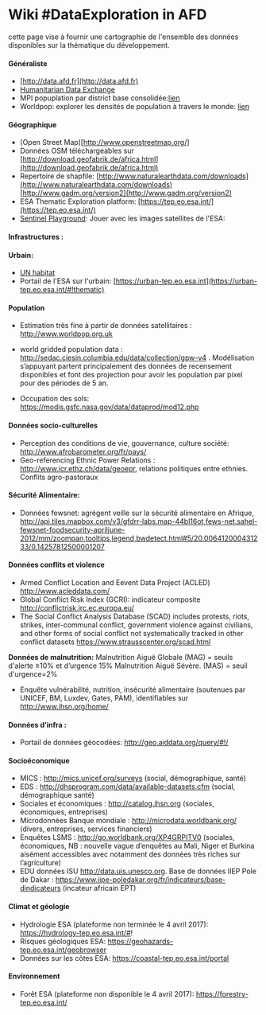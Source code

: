 # Wiki #DataExploration in AFD

cette page vise à fournir une cartographie de l'ensemble des données disponibles sur la thématique du développement.

#### Généraliste
- [http://data.afd.fr](http://data.afd.fr)
- [Humanitarian Data Exchange](https://data.humdata.org/)
- MPI popuplation par district base consolidée:[lien](http://www.ophi.org.uk/multidimensional-poverty-index/mpi-2015/mpi-data/)
- Worldpop: explorer les densités de population à travers le monde: [lien](http://maps.worldpop.org.uk/)


#### Géographique
- (Open Street Map)[http://www.openstreetmap.org/]
- Données OSM téléchargeables sur [http://download.geofabrik.de/africa.html](http://download.geofabrik.de/africa.html)
- Repertoire de shapfile: [http://www.naturalearthdata.com/downloads](http://www.naturalearthdata.com/downloads) [http://www.gadm.org/version2](http://www.gadm.org/version2) 
- ESA Thematic Exploration platform: [https://tep.eo.esa.int/](https://tep.eo.esa.int/)
- [Sentinel Playground](http://apps.sentinel-hub.com/sentinel-playground/): Jouer avec les images satellites de l'ESA: 


#### Infrastructures : 

#### Urbain:
- [UN habitat](http://urbandata.unhabitat.org/)
- Portail de l'ESA sur l'urbain: [https://urban-tep.eo.esa.int](https://urban-tep.eo.esa.int/#!thematic)

#### Population
- Estimation très fine à partir de données satellitaires : http://www.worldpop.org.uk
- world gridded population data : http://sedac.ciesin.columbia.edu/data/collection/gpw-v4 . Modélisation s’appuyant partent principalement des données de recensement disponibles et font des projection pour avoir les population par pixel pour des périodes de 5 an.

- Occupation des sols: https://modis.gsfc.nasa.gov/data/dataprod/mod12.php

#### Données socio-culturelles
- Perception des conditions de vie, gouvernance, culture société: http://www.afrobarometer.org/fr/pays/
- Geo-referencing Ethnic Power Relations : http://www.icr.ethz.ch/data/geoepr, relations politiques entre ethnies.
  Conflits agro-pastoraux

#### Sécurité Alimentaire:
- Données fewsnet: agrègent veille sur la sécurité alimentaire en Afrique, http://api.tiles.mapbox.com/v3/gfdrr-labs.map-44bl16ot,fews-net.sahel-fewsnet-foodsecurity-apriljune-2012/mm/zoompan,tooltips,legend,bwdetect.html#5/20.006412000431233/0.14257812500001207

#### Données conflits et violence
- Armed Conflict Location and Eevent Data Project (ACLED) http://www.acleddata.com/
- Global Conflict Risk Index (GCRI): indicateur composite http://conflictrisk.jrc.ec.europa.eu/
- The Social Conflict Analysis Database (SCAD) includes protests, riots, strikes, inter-communal conflict, government violence against civilians, and other forms of social conflict not systematically tracked in other conflict datasets https://www.strausscenter.org/scad.html

**Données de malnutrition:** 
Malnutrition Aiguë Globale (MAG) = seuils d'alerte ≥10% et d’urgence 15%
Malnutrition Aiguë Sévère. (MAS) = seuil d'urgence=2%

- Enquête vulnérabilité, nutrition, insécurité alimentaire (soutenues par UNICEF, BM, Luxdev, Gates, PAM), identifiables sur http://www.ihsn.org/home/

#### Données d’infra : 
- Portail de données géocodées: http://geo.aiddata.org/query/#!/
 
#### Socioéconomique
- MICS : http://mics.unicef.org/surveys (social, démographique, santé)
- EDS : http://dhsprogram.com/data/available-datasets.cfm (social, démographique santé)
- Sociales et économiques : http://catalog.ihsn.org (sociales, économiques, entreprises)
- Microdonnées Banque mondiale : http://microdata.worldbank.org/ (divers, entreprises, services financiers)
- Enquêtes LSMS : http://go.worldbank.org/XP4GRPITV0 (sociales, économiques, NB : nouvelle vague d’enquêtes au Mali, Niger et Burkina aisément accessibles avec notamment des données très riches sur l’agriculture)
- EDU  données ISU http://data.uis.unesco.org. Base de données IIEP Pole de Dakar : https://www.iipe-poledakar.org/fr/indicateurs/base-dindicateurs (incateur africain EPT)

#### Climat et géologie

- Hydrologie ESA (plateforme non terminée le 4 avril 2017): https://hydrology-tep.eo.esa.int/#!
- Risques géologiques ESA: https://geohazards-tep.eo.esa.int/geobrowser
- Données sur les côtes ESA: https://coastal-tep.eo.esa.int/portal

#### Environnement

- Forêt ESA (plateforme non disponible le 4 avril 2017): https://forestry-tep.eo.esa.int/
